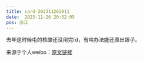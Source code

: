 ```yaml
---
title: card-202311262011
date:  2023-11-26 20:52:05
pos: 浙江
---
```

去年这时候屯的核酸还没用完<span class="url-icon"><img alt=[doge] src="https://h5.sinaimg.cn/m/emoticon/icon/others/d_doge-be7f768d78.png" style="width:1em; height:1em;" /></span>，有啥办法能还原出银子。 

来源于个人weibo：[原文链接](https://m.weibo.cn/status/NuoemjiAk?mblogid=NuoemjiAk)